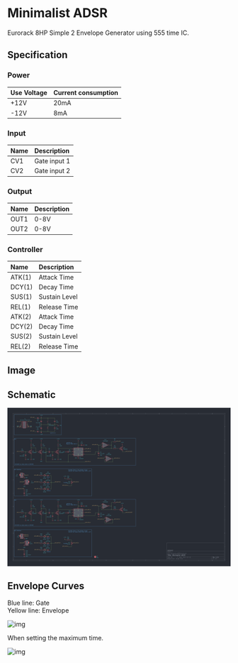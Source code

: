 # Minimalist ADSR

Eurorack 8HP Simple 2 Envelope Generator using 555 time IC.

## Specification

### Power

|Use Voltage|Current consumption|
|:--|:--|
|+12V|20mA|
|-12V|8mA|

### Input

|Name|Description|
|:--|:--|
|CV1|Gate input 1|
|CV2|Gate input 2|

### Output

|Name|Description|
|:--|:--|
|OUT1|0-8V|
|OUT2|0-8V|


### Controller

|Name|Description|
|:--|:--|
|ATK(1)|Attack Time|
|DCY(1)|Decay Time|
|SUS(1)|Sustain Level|
|REL(1)|Release Time|
|ATK(2)|Attack Time|
|DCY(2)|Decay Time|
|SUS(2)|Sustain Level|
|REL(2)|Release Time|

## Image


## Schematic

![img](_data/minimalist_adsr_rev1.0.0.png)

## Envelope Curves

Blue line: Gate  
Yellow line: Envelope  

![img](_data/minimalist_adsr_curve1.png)

When setting the maximum time.  

![img](_data/minimalist_adsr_curve2.png)
